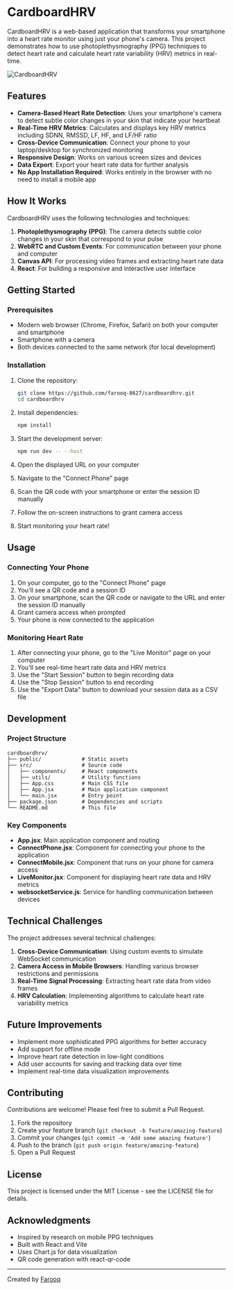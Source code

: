 # CardboardHRV

CardboardHRV is a web-based application that transforms your smartphone into a heart rate monitor using just your phone's camera. This project demonstrates how to use photoplethysmography (PPG) techniques to detect heart rate and calculate heart rate variability (HRV) metrics in real-time.

![CardboardHRV](https://via.placeholder.com/800x400?text=CardboardHRV+Screenshot)

## Features

- **Camera-Based Heart Rate Detection**: Uses your smartphone's camera to detect subtle color changes in your skin that indicate your heartbeat
- **Real-Time HRV Metrics**: Calculates and displays key HRV metrics including SDNN, RMSSD, LF, HF, and LF/HF ratio
- **Cross-Device Communication**: Connect your phone to your laptop/desktop for synchronized monitoring
- **Responsive Design**: Works on various screen sizes and devices
- **Data Export**: Export your heart rate data for further analysis
- **No App Installation Required**: Works entirely in the browser with no need to install a mobile app

## How It Works

CardboardHRV uses the following technologies and techniques:

1. **Photoplethysmography (PPG)**: The camera detects subtle color changes in your skin that correspond to your pulse
2. **WebRTC and Custom Events**: For communication between your phone and computer
3. **Canvas API**: For processing video frames and extracting heart rate data
4. **React**: For building a responsive and interactive user interface

## Getting Started

### Prerequisites

- Modern web browser (Chrome, Firefox, Safari) on both your computer and smartphone
- Smartphone with a camera
- Both devices connected to the same network (for local development)

### Installation

1. Clone the repository:

   ```bash
   git clone https://github.com/farooq-8627/cardboardhrv.git
   cd cardboardhrv
   ```

2. Install dependencies:

   ```bash
   npm install
   ```

3. Start the development server:

   ```bash
   npm run dev -- --host
   ```

4. Open the displayed URL on your computer
5. Navigate to the "Connect Phone" page
6. Scan the QR code with your smartphone or enter the session ID manually
7. Follow the on-screen instructions to grant camera access
8. Start monitoring your heart rate!

## Usage

### Connecting Your Phone

1. On your computer, go to the "Connect Phone" page
2. You'll see a QR code and a session ID
3. On your smartphone, scan the QR code or navigate to the URL and enter the session ID manually
4. Grant camera access when prompted
5. Your phone is now connected to the application

### Monitoring Heart Rate

1. After connecting your phone, go to the "Live Monitor" page on your computer
2. You'll see real-time heart rate data and HRV metrics
3. Use the "Start Session" button to begin recording data
4. Use the "Stop Session" button to end recording
5. Use the "Export Data" button to download your session data as a CSV file

## Development

### Project Structure

```
cardboardhrv/
├── public/             # Static assets
├── src/                # Source code
│   ├── components/     # React components
│   ├── utils/          # Utility functions
│   ├── App.css         # Main CSS file
│   ├── App.jsx         # Main application component
│   └── main.jsx        # Entry point
├── package.json        # Dependencies and scripts
└── README.md           # This file
```

### Key Components

- **App.jsx**: Main application component and routing
- **ConnectPhone.jsx**: Component for connecting your phone to the application
- **ConnectMobile.jsx**: Component that runs on your phone for camera access
- **LiveMonitor.jsx**: Component for displaying heart rate data and HRV metrics
- **websocketService.js**: Service for handling communication between devices

## Technical Challenges

The project addresses several technical challenges:

1. **Cross-Device Communication**: Using custom events to simulate WebSocket communication
2. **Camera Access in Mobile Browsers**: Handling various browser restrictions and permissions
3. **Real-Time Signal Processing**: Extracting heart rate data from video frames
4. **HRV Calculation**: Implementing algorithms to calculate heart rate variability metrics

## Future Improvements

- Implement more sophisticated PPG algorithms for better accuracy
- Add support for offline mode
- Improve heart rate detection in low-light conditions
- Add user accounts for saving and tracking data over time
- Implement real-time data visualization improvements

## Contributing

Contributions are welcome! Please feel free to submit a Pull Request.

1. Fork the repository
2. Create your feature branch (`git checkout -b feature/amazing-feature`)
3. Commit your changes (`git commit -m 'Add some amazing feature'`)
4. Push to the branch (`git push origin feature/amazing-feature`)
5. Open a Pull Request

## License

This project is licensed under the MIT License - see the LICENSE file for details.

## Acknowledgments

- Inspired by research on mobile PPG techniques
- Built with React and Vite
- Uses Chart.js for data visualization
- QR code generation with react-qr-code

---

Created by [Farooq](https://github.com/farooq-8627)
